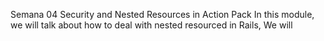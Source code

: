 Semana 04
Security and Nested Resources in Action Pack
In this module, we will talk about how to deal with nested resourced in Rails, We will

